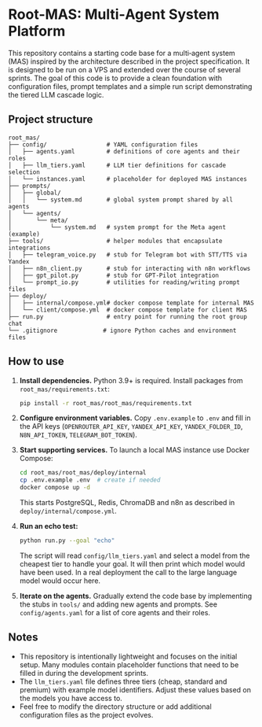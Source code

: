 # Root-MAS: Multi‑Agent System Platform

This repository contains a starting code base for a multi‑agent system (MAS) inspired by the architecture described in the project specification.  It is designed to be run on a VPS and extended over the course of several sprints.  The goal of this code is to provide a clean foundation with configuration files, prompt templates and a simple run script demonstrating the tiered LLM cascade logic.

## Project structure

```
root_mas/
├── config/                 # YAML configuration files
│   ├── agents.yaml         # definitions of core agents and their roles
│   ├── llm_tiers.yaml      # LLM tier definitions for cascade selection
│   └── instances.yaml      # placeholder for deployed MAS instances
├── prompts/
│   ├── global/
│   │   └── system.md       # global system prompt shared by all agents
│   └── agents/
│       └── meta/
│           └── system.md   # system prompt for the Meta agent (example)
├── tools/                  # helper modules that encapsulate integrations
│   ├── telegram_voice.py   # stub for Telegram bot with STT/TTS via Yandex
│   ├── n8n_client.py       # stub for interacting with n8n workflows
│   ├── gpt_pilot.py        # stub for GPT‑Pilot integration
│   └── prompt_io.py        # utilities for reading/writing prompt files
├── deploy/
│   ├── internal/compose.yml# docker compose template for internal MAS
│   └── client/compose.yml  # docker compose template for client MAS
├── run.py                  # entry point for running the root group chat
└── .gitignore             # ignore Python caches and environment files
```

## How to use

1.  **Install dependencies.**  Python 3.9+ is required.  Install packages from `root_mas/requirements.txt`:

    ```bash
    pip install -r root_mas/root_mas/requirements.txt
    ```

2.  **Configure environment variables.**  Copy `.env.example` to `.env` and fill in the API keys (`OPENROUTER_API_KEY`, `YANDEX_API_KEY`, `YANDEX_FOLDER_ID`, `N8N_API_TOKEN`, `TELEGRAM_BOT_TOKEN`).
3.  **Start supporting services.**  To launch a local MAS instance use Docker Compose:

    ```bash
    cd root_mas/root_mas/deploy/internal
    cp .env.example .env  # create if needed
    docker compose up -d
    ```

    This starts PostgreSQL, Redis, ChromaDB and n8n as described in `deploy/internal/compose.yml`.
4.  **Run an echo test:**

    ```bash
    python run.py --goal "echo"
    ```

    The script will read `config/llm_tiers.yaml` and select a model from the cheapest tier to handle your goal.  It will then print which model would have been used.  In a real deployment the call to the large language model would occur here.

5.  **Iterate on the agents.**  Gradually extend the code base by implementing the stubs in `tools/` and adding new agents and prompts.  See `config/agents.yaml` for a list of core agents and their roles.

## Notes

* This repository is intentionally lightweight and focuses on the initial setup.  Many modules contain placeholder functions that need to be filled in during the development sprints.
* The `llm_tiers.yaml` file defines three tiers (cheap, standard and premium) with example model identifiers.  Adjust these values based on the models you have access to.
* Feel free to modify the directory structure or add additional configuration files as the project evolves.
